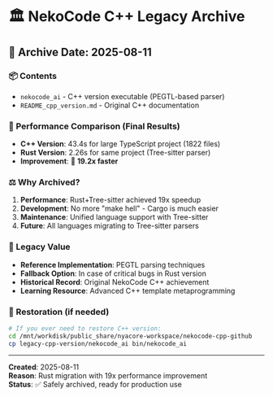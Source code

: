 # 🏛️ NekoCode C++ Legacy Archive

## 📅 Archive Date: 2025-08-11

### 📦 Contents
- `nekocode_ai` - C++ version executable (PEGTL-based parser)
- `README_cpp_version.md` - Original C++ documentation

### 🚀 Performance Comparison (Final Results)
- **C++ Version**: 43.4s for large TypeScript project (1822 files)
- **Rust Version**: 2.26s for same project (Tree-sitter parser)
- **Improvement**: 🚀 **19.2x faster**

### ⚖️ Why Archived?
1. **Performance**: Rust+Tree-sitter achieved 19x speedup
2. **Development**: No more "make hell" - Cargo is much easier
3. **Maintenance**: Unified language support with Tree-sitter
4. **Future**: All languages migrating to Tree-sitter parsers

### 🎯 Legacy Value
- **Reference Implementation**: PEGTL parsing techniques
- **Fallback Option**: In case of critical bugs in Rust version
- **Historical Record**: Original NekoCode C++ achievement
- **Learning Resource**: Advanced C++ template metaprogramming

### 🔄 Restoration (if needed)
```bash
# If you ever need to restore C++ version:
cd /mnt/workdisk/public_share/nyacore-workspace/nekocode-cpp-github
cp legacy-cpp-version/nekocode_ai bin/nekocode_ai
```

---
**Created**: 2025-08-11  
**Reason**: Rust migration with 19x performance improvement  
**Status**: ✅ Safely archived, ready for production use